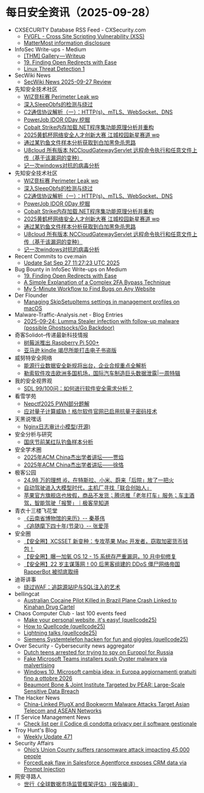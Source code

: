 # 每日安全资讯（2025-09-28）

- CXSECURITY Database RSS Feed - CXSecurity.com
  - [FVGFL - Cross Site Scripting Vulnerability (XSS)](https://cxsecurity.com/issue/WLB-2025090013)
  - [MatterMost information disclosure](https://cxsecurity.com/issue/WLB-2025090012)
- InfoSec Write-ups - Medium
  - [[THM] Gallery — Writeup](https://infosecwriteups.com/thm-gallery-writeup-3a5d7d607646?source=rss----7b722bfd1b8d---4)
  - [19. Finding Open Redirects with Ease](https://infosecwriteups.com/19-finding-open-redirects-with-ease-0cc59a41702c?source=rss----7b722bfd1b8d---4)
  - [Linux Threat Detection 1](https://infosecwriteups.com/linux-threat-detection-1-51791ba290e4?source=rss----7b722bfd1b8d---4)
- SecWiki News
  - [SecWiki News 2025-09-27 Review](http://www.sec-wiki.com/?2025-09-27)
- 先知安全技术社区
  - [WIZ竞标赛 Perimeter Leak wp](https://xz.aliyun.com/news/19058)
  - [深入SleepObfs的检测与绕过](https://xz.aliyun.com/news/19057)
  - [C2通信协议解析（一）：HTTP(s)、mTLS、WebSocket、DNS](https://xz.aliyun.com/news/19054)
  - [PowerJob IDOR 0Day 挖掘](https://xz.aliyun.com/news/19053)
  - [Cobalt Strike内存加载.NET程序集功能原理分析并重构](https://xz.aliyun.com/news/19052)
  - [2025黄鹤杯网络安全人才创新大赛 江城校园新星赛道 wp](https://xz.aliyun.com/news/19051)
  - [通过某钓鱼文件样本分析获取到白加黑免杀思路](https://xz.aliyun.com/news/19050)
  - [U8cloud 所有版本 NCCloudGatewayServlet 远程命令执行和任意文件上传（基于该漏洞的变种）](https://xz.aliyun.com/news/19048)
  - [记一次windows对抗的病毒分析](https://xz.aliyun.com/news/19047)
- 先知安全技术社区
  - [WIZ竞标赛 Perimeter Leak wp](https://xz.aliyun.com/news/19058)
  - [深入SleepObfs的检测与绕过](https://xz.aliyun.com/news/19057)
  - [C2通信协议解析（一）：HTTP(s)、mTLS、WebSocket、DNS](https://xz.aliyun.com/news/19054)
  - [PowerJob IDOR 0Day 挖掘](https://xz.aliyun.com/news/19053)
  - [Cobalt Strike内存加载.NET程序集功能原理分析并重构](https://xz.aliyun.com/news/19052)
  - [2025黄鹤杯网络安全人才创新大赛 江城校园新星赛道 wp](https://xz.aliyun.com/news/19051)
  - [通过某钓鱼文件样本分析获取到白加黑免杀思路](https://xz.aliyun.com/news/19050)
  - [U8cloud 所有版本 NCCloudGatewayServlet 远程命令执行和任意文件上传（基于该漏洞的变种）](https://xz.aliyun.com/news/19048)
  - [记一次windows对抗的病毒分析](https://xz.aliyun.com/news/19047)
- Recent Commits to cve:main
  - [Update Sat Sep 27 11:27:23 UTC 2025](https://github.com/trickest/cve/commit/9f719759d50a3e4acbfc1aa3d4caa4c4633a9e2a)
- Bug Bounty in InfoSec Write-ups on Medium
  - [19. Finding Open Redirects with Ease](https://infosecwriteups.com/19-finding-open-redirects-with-ease-0cc59a41702c?source=rss----7b722bfd1b8d--bug_bounty)
  - [A Simple Explanation of a Complex 2FA Bypass Technique](https://infosecwriteups.com/a-simple-explanation-of-a-complex-2fa-bypass-technique-de8b1db064a0?source=rss----7b722bfd1b8d--bug_bounty)
  - [My 5-Minute Workflow to Find Bugs on Any Website](https://infosecwriteups.com/my-5-minute-workflow-to-find-bugs-on-any-website-c20075320c96?source=rss----7b722bfd1b8d--bug_bounty)
- Der Flounder
  - [Managing SkipSetupItems settings in management profiles on macOS](https://derflounder.wordpress.com/2025/09/27/managing-skipsetupitems-settings-in-management-profiles-on-macos/)
- Malware-Traffic-Analysis.net - Blog Entries
  - [2025-09-24: Lumma Stealer infection with follow-up malware (possible Ghostsocks/Go Backdoor)](https://www.malware-traffic-analysis.net/2025/09/24/index.html)
- 奇客Solidot–传递最新科技情报
  - [树莓派推出 Raspberry Pi 500+](https://www.solidot.org/story?sid=82434)
  - [亚马逊 kindle 竭尽所能打击电子书盗版](https://www.solidot.org/story?sid=82433)
- 威努特安全网络
  - [能源行业数据安全新规将出台，企业合规重点全解析](https://mp.weixin.qq.com/s?__biz=MzAwNTgyODU3NQ==&mid=2651136155&idx=1&sn=27b6d5af275a3fa950fcca9dd24487da)
  - [勒索软件攻击欧洲多国机场，国际汽车制造巨头数据泄露|一周特辑](https://mp.weixin.qq.com/s?__biz=MzAwNTgyODU3NQ==&mid=2651136154&idx=1&sn=feae6b990fc368d64f71669c09df2afd)
- 我的安全视界观
  - [SDL 99/100问：如何进行软件安全需求分析？](https://mp.weixin.qq.com/s?__biz=MzI3Njk2OTIzOQ==&mid=2247487352&idx=1&sn=6eaaf9bff848eba686b438ee6a785d02)
- 看雪学苑
  - [Nepctf2025 PWN部分题解](https://mp.weixin.qq.com/s?__biz=MjM5NTc2MDYxMw==&mid=2458601199&idx=1&sn=a41a1950f6a6a4d52a170a29a6671cfa)
  - [应对量子计算威胁！格尔软件官网已启用抗量子密码技术](https://mp.weixin.qq.com/s?__biz=MjM5NTc2MDYxMw==&mid=2458601199&idx=2&sn=383d55bcfee2d7c96d71a1811163fbca)
- 天黑说嘿话
  - [Nginx日志审计小模型(开源)](https://mp.weixin.qq.com/s?__biz=MzI5NTQ5MTAzMA==&mid=2247484661&idx=1&sn=fdf4c71832b2a7cbacfdc064f6c6d744)
- 安全分析与研究
  - [国庆节前某红队钓鱼样本分析](https://mp.weixin.qq.com/s?__biz=MzA4ODEyODA3MQ==&mid=2247493470&idx=1&sn=e365ca53959f5fdf0008337b74789c3b)
- 安全学术圈
  - [2025年ACM China杰出学者讲坛——贾焰](https://mp.weixin.qq.com/s?__biz=MzU5MTM5MTQ2MA==&mid=2247493825&idx=1&sn=dc2d80588f76da7ae510610963702d47)
  - [2025年ACM China杰出学者讲坛——徐恪](https://mp.weixin.qq.com/s?__biz=MzU5MTM5MTQ2MA==&mid=2247493825&idx=2&sn=ea924496c191b146ffde8a3d596056c3)
- 极客公园
  - [24.98 万的理想 i6，在特斯拉、小米、蔚来「后院」放了一把火](https://mp.weixin.qq.com/s?__biz=MTMwNDMwODQ0MQ==&mid=2653087475&idx=1&sn=65e1ae2ac331cb598f897e200ba75919)
  - [自动驾驶进入大模型时代，主机厂寻找「联合创始人」](https://mp.weixin.qq.com/s?__biz=MTMwNDMwODQ0MQ==&mid=2653087466&idx=1&sn=c43517e9d6146e08d281cafc35a18930)
  - [苹果官方旗舰店也放假，商品不发货；腾讯推「老年打车」服务；车主酒驾，智能驾驶「报警」｜极客早知道](https://mp.weixin.qq.com/s?__biz=MTMwNDMwODQ0MQ==&mid=2653087464&idx=1&sn=150ce38d70a714f1df66656c7335995a)
- 青衣十三楼飞花堂
  - [《云南省博物馆的来历》-- 秦基伟](https://mp.weixin.qq.com/s?__biz=MzUzMjQyMDE3Ng==&mid=2247488646&idx=1&sn=a7381b7abad3d0358acc9507e44377d8)
  - [《追随麾下四十年(节录)》-- 张爱萍](https://mp.weixin.qq.com/s?__biz=MzUzMjQyMDE3Ng==&mid=2247488642&idx=1&sn=42ba3b45f7258482b37fde7cb7b3f257)
- 安全圈
  - [【安全圈】XCSSET 新变种：专攻苹果 Mac 开发者，窃取加密货币钱包！](https://mp.weixin.qq.com/s?__biz=MzIzMzE4NDU1OQ==&mid=2652071914&idx=1&sn=d353548f324e5cf7a32afe5fc67542eb)
  - [【安全圈】曝一加氧 OS 12 - 15 系统存严重漏洞，10 月中旬修复](https://mp.weixin.qq.com/s?__biz=MzIzMzE4NDU1OQ==&mid=2652071914&idx=2&sn=86d304cc99574054f117c3198c848b5d)
  - [【安全圈】22 岁主谋落网！00 后黑客组建的 DDoS 僵尸网络帝国 RapperBot 被彻底取缔](https://mp.weixin.qq.com/s?__biz=MzIzMzE4NDU1OQ==&mid=2652071914&idx=3&sn=d4225f84fddd6c697df15393310f4425)
- 迪哥讲事
  - [绕过WAF：追踪源站IP与SQL注入的艺术](https://mp.weixin.qq.com/s?__biz=MzIzMTIzNTM0MA==&mid=2247498320&idx=1&sn=aaac6c6ee63bcbdb412334398f8ded90)
- bellingcat
  - [Australian Cocaine Pilot Killed in Brazil Plane Crash Linked to Kinahan Drug Cartel](https://www.bellingcat.com/news/2025/09/27/australian-cocaine-pilot-killed-in-brazil-plane-crash-linked-to-kinahan-drug-cartel/)
- Chaos Computer Club - last 100 events feed
  - [Make your personal website, it's easy! (quellcode25)](https://cdn.media.ccc.de/events/quellcode/2025/h264-hd/quellcode2-6-eng-Make_your_personal_website_its_easy_hd.mp4)
  - [How to Quellcode (quellcode25)](https://cdn.media.ccc.de/events/quellcode/2025/h264-hd/quellcode2-8-deu-How_to_Quellcode_hd.mp4)
  - [Lightning talks (quellcode25)](https://cdn.media.ccc.de/events/quellcode/2025/h264-hd/quellcode2-24-eng-Lightning_talks_hd.mp4)
  - [Siemens Systemtelefon hacken for fun and giggles (quellcode25)](https://cdn.media.ccc.de/events/quellcode/2025/h264-hd/quellcode2-18-deu-Siemens_Systemtelefon_hacken_for_fun_and_giggles_hd.mp4)
- Over Security - Cybersecurity news aggregator
  - [Dutch teens arrested for trying to spy on Europol for Russia](https://www.bleepingcomputer.com/news/security/dutch-teens-arrested-for-trying-to-spy-on-europol-for-russia/)
  - [Fake Microsoft Teams installers push Oyster malware via malvertising](https://www.bleepingcomputer.com/news/security/fake-microsoft-teams-installers-push-oyster-malware-via-malvertising/)
  - [Windows 10, Microsoft cambia idea: in Europa aggiornamenti gratuiti fino a ottobre 2026](https://www.cybersecurity360.it/soluzioni-aziendali/windows-10-microsoft-cambia-idea-in-europa-aggiornamenti-gratuiti-fino-a-ottobre-2026/)
  - [Beaumont Bone & Joint Institute Targeted by PEAR: Large-Scale Sensitive Data Breach](https://www.suspectfile.com/beaumont-bone-joint-institute-targeted-by-pear-large-scale-sensitive-data-breach/)
- The Hacker News
  - [China-Linked PlugX and Bookworm Malware Attacks Target Asian Telecom and ASEAN Networks](https://thehackernews.com/2025/09/china-linked-plugx-and-bookworm-malware.html)
- IT Service Management News
  - [Check list per il Codice di condotta privacy per il software gestionale](http://blog.cesaregallotti.it/2025/09/check-list-per-il-codice-di-condotta.html)
- Troy Hunt's Blog
  - [Weekly Update 471](https://www.troyhunt.com/weekly-update-471/)
- Security Affairs
  - [Ohio’s Union County suffers ransomware attack impacting 45,000 people](https://securityaffairs.com/182689/uncategorized/ohios-union-county-suffers-ransomware-attack-impacting-45000-people.html)
  - [ForcedLeak flaw in Salesforce Agentforce exposes CRM data via Prompt Injection](https://securityaffairs.com/182676/hacking/forcedleak-flaw-in-salesforce-agentforce-exposes-crm-data-via-prompt-injection.html)
- 网安寻路人
  - [世行《全球数据市场监管框架评估》（报告编译）](https://mp.weixin.qq.com/s?__biz=MzIxODM0NDU4MQ==&mid=2247507774&idx=1&sn=c1ac461cbed560723a9ce54ecdaa6911)

